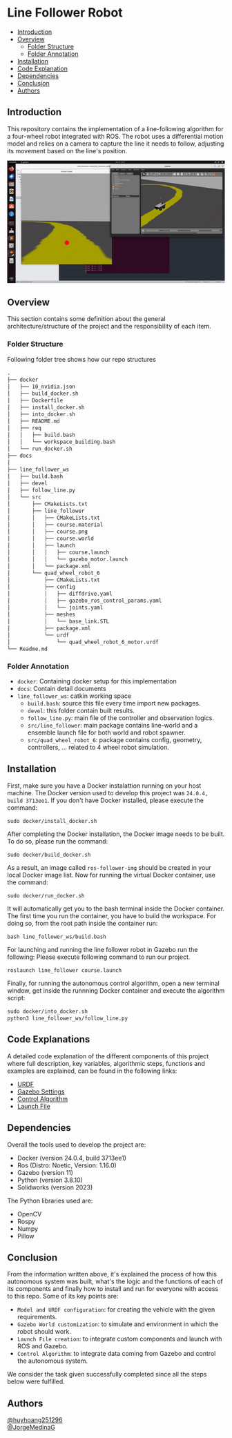 # Line Follower Robot

- [Introduction](#introduction)
- [Overview](#overview)
    - [Folder Structure](#folder-structure)
    - [Folder Annotation](#folder-annotation)
- [Installation](#installation)
- [Code Explanation](#code-explanations)
- [Dependencies](#dependencies)
- [Conclusion](#conclusion)
- [Authors](#authors)

## Introduction

This repository contains the implementation of a line-following algorithm for a four-wheel robot integrated with ROS. The robot uses a differential motion model and relies on a camera to capture the line it needs to follow, adjusting its movement based on the line's position.

![animation](./docs/images/simulation.gif)

## Overview

This section contains some definition about the general architecture/structure of the project and the responsibility of each item. 

### Folder Structure

Following folder tree shows how our repo structures
```
.
├── docker
│   ├── 10_nvidia.json
│   ├── build_docker.sh
│   ├── Dockerfile
│   ├── install_docker.sh
│   ├── into_docker.sh
│   ├── README.md
│   ├── req
│   │   ├── build.bash
│   │   └── workspace_building.bash
│   └── run_docker.sh
├── docs
│   
├── line_follower_ws
│   ├── build.bash
│   ├── devel
│   ├── follow_line.py
│   └── src
│       ├── CMakeLists.txt
│       ├── line_follower
│       │   ├── CMakeLists.txt
│       │   ├── course.material
│       │   ├── course.png
│       │   ├── course.world
│       │   ├── launch
│       │   │   ├── course.launch
│       │   │   └── gazebo_motor.launch
│       │   └── package.xml
│       └── quad_wheel_robot_6
│           ├── CMakeLists.txt
│           ├── config
│           │   ├── diffdrive.yaml
│           │   ├── gazebo_ros_control_params.yaml
│           │   └── joints.yaml
│           ├── meshes
│           │   └── base_link.STL
│           ├── package.xml
│           └── urdf
│               └── quad_wheel_robot_6_motor.urdf
└── Readme.md
```

### Folder Annotation

- `docker`: Containing docker setup for this implementation
- `docs`: Contain detail documents
- `line_follower_ws`: catkin working space 
    + `build.bash`: source this file every time import new packages.
    + `devel`: this folder contain built results.
    + `follow_line.py`: main file of the controller and observation logics.
    + `src/line_follower`: main package contains line-world and a ensemble launch file for both world and robot spawner.
    + `src/quad_wheel_robot_6`: package contains config, geometry, controllers, ... related to 4 wheel robot simulation.



## Installation

First, make sure you have a Docker instalattion running on your host machine. The Docker version used to develop this project was `24.0.4, build 3713ee1`. If you don't have Docker installed, please execute the command: 

```
sudo docker/install_docker.sh
```

After completing the Docker installation, the Docker image needs to be built. To do so, please run the command: 

```
sudo docker/build_docker.sh
```

As a result, an image called `ros-follower-img` should be created in your local Docker image list. Now for running the virtual Docker container, use the command: 

```
sudo docker/run_docker.sh
```

It will automatically get you to the bash terminal inside the Docker container. The first time you run the container, you have to build the workspace. For doing so, from the root path inside the container run: 

```
bash line_follower_ws/build.bash 
```

For launching and running the line follower robot in Gazebo run the following: 
Please execute following command to run our project.

```
roslaunch line_follower course.launch
```

Finally, for running the autonomous control algorithm, open a new terminal window, get inside the runnning Docker container and execute the algorithm script: 

```
sudo docker/into_docker.sh
python3 line_follower_ws/follow_line.py
```

## Code Explanations

A detailed code explanation of the different components of this project where full description, key variables, algorithmic steps, functions and examples are explained, can be found in the following links:

 - [URDF](./docs/urdf.md)
 - [Gazebo Settings](./docs/gazebo.md)
 - [Control Algorithm](./docs/algorithm.md)
 - [Launch File](./docs/launch_file.md)

## Dependencies 

Overall the tools used to develop the project are: 

- Docker (version 24.0.4, build 3713ee1)
- Ros (Distro: Noetic, Version: 1.16.0)
- Gazebo (version 11)
- Python (version 3.8.10)
- Solidworks (version 2023)

The Python libraries used are: 

- OpenCV
- Rospy
- Numpy 
- Pillow

## Conclusion

From the information written above, it's explained the process of how this autonomous system was built, what's the logic and the functions of each of its components and finally how to install and run for everyone with access to this repo. Some of its key points are: 

- `Model and URDF configuration`: for creating the vehicle with the given requirements.
- `Gazebo World customization`: to simulate and environment in which the robot should work.
- `Launch File creation`: to integrate custom components and launch with ROS and Gazebo.
- `Control Algorithm`: to integrate data coming from Gazebo and control the autonomous system.

We consider the task given successfully completed since all the steps below were fulfilled.

## Authors 

[@huyhoang251296](https://github.com/huyhoang251296/)  
[@JorgeMedinaG](https://github.com/JorgeMedinaG)  